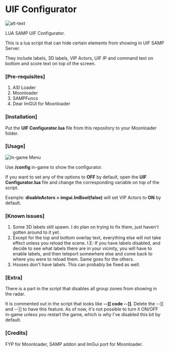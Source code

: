 # UIF Configurator
![alt-text](https://i.imgur.com/9uKvVfe.gif)
<p>LUA SAMP UIF Configurator.</p>
<p>This is a lua script that can hide certain elements from showing in UIF SAMP Server.</p>
<p>They include labels, 3D labels, VIP Actors, UIF IP and command text on bottom and score text on top of the screen.</p>

### [Pre-requisites]
1. ASI Loader
2. Moonloader
3. SAMPFuncs
4. Dear ImGUI for Moonloader

### [Installation]
Put the __UIF Configurator.lua__ file from this repository to your Moonloader folder.

### [Usage]
![In-game Menu](https://i.imgur.com/G3qpCgD.png)

<p>Use <b>/config</b> in-game to show the configurator.</p>
<p>If you want to set any of the options to <b>OFF</b> by default, open the <b>UIF Configurator.lua</b> file and change the corresponding variable on top of the script.</p>
<p>Example: <b>disableActors = imgui.ImBool(false)</b> will set VIP Actors to <b>ON</b> by default.</p>

### [Known issues]
1. Some 3D labels still spawn. I do plan on trying to fix them, just haven't gotten around to it yet.
2. Except for the top and bottom overlay text, everything else will not take effect unless you reload the scene. I.E: If you have labels disabled, and decide to see what labels there are in your vicinity, you will have to enable labels, and then teleport somewhere else and come back to where you were to reload them. Same goes for the others.
3. Houses don't have labels. This can probably be fixed as well.

### [Extra]
<p>There is a part in the script that disables all group zones from showing in the radar.</p>
<p>It is commented out in the script that looks like <b>--[[ code --]]</b>. Delete the --[[ and --]] to have this feature. As of now, it's not possible to turn it ON/OFF in-game unless you restart the game, which is why I've disabled this bit by default.</p>

### [Credits]
<p>FYP for Moonloader, SAMP addon and ImGui port for Moonloader.</p>
